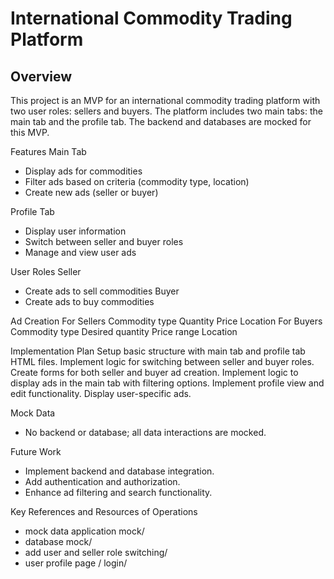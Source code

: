 # International Commodity Trading Platform

## Overview

This project is an MVP for an international commodity trading platform with two user roles: sellers and buyers. The platform includes two main tabs: the main tab and the profile tab. The backend and databases are mocked for this MVP.

Features
Main Tab
- Display ads for commodities
- Filter ads based on criteria (commodity type, location)
- Create new ads (seller or buyer)

Profile Tab
 - Display user information
- Switch between seller and buyer roles
- Manage and view user ads

User Roles
Seller
- Create ads to sell commodities
Buyer
- Create ads to buy commodities

Ad Creation
For Sellers
Commodity type
Quantity
Price
Location
For Buyers
Commodity type
Desired quantity
Price range
Location

Implementation Plan
Setup basic structure with main tab and profile tab HTML files.
Implement logic for switching between seller and buyer roles.
Create forms for both seller and buyer ad creation.
Implement logic to display ads in the main tab with filtering options.
Implement profile view and edit functionality.
Display user-specific ads.

Mock Data
- No backend or database; all data interactions are mocked.

Future Work
- Implement backend and database integration.
- Add authentication and authorization.
- Enhance ad filtering and search functionality.

Key References and Resources of Operations

- mock data application mock/
 - database mock/
 - add user and seller role switching/
 - user profile page / login/